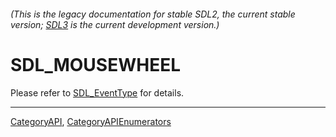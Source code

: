 ###### (This is the legacy documentation for stable SDL2, the current stable version; [SDL3](https://wiki.libsdl.org/SDL3/) is the current development version.)
# SDL_MOUSEWHEEL

Please refer to [SDL_EventType](SDL_EventType) for details.

----
[CategoryAPI](CategoryAPI), [CategoryAPIEnumerators](CategoryAPIEnumerators)

